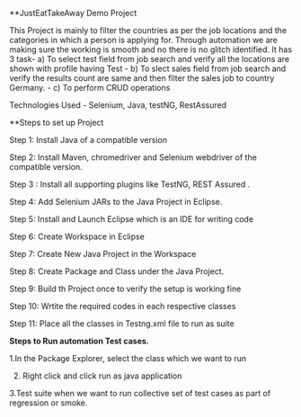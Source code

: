 **JustEatTakeAway Demo Project 

This Project is mainly to filter the countries as per the job locations and the categories in which a person is applying for.
Through automation we are making sure the working is smooth and no there is no glitch identified.
It has 3 task- a) To select test field from job search and verify all the locations are shown with profile having Test
             - b) To slect sales field from job search and verify the results count are same and then filter the sales job to country Germany.
             - c) To perform CRUD operations 
             
             
  Technologies Used - Selenium, Java, testNG, RestAssured           


**Steps to set up Project

Step 1: Install Java of a compatible version

Step 2: Install Maven, chromedriver and Selenium webdriver of the compatible version.

Step 3 : Install all supporting plugins like TestNG, REST Assured .

Step 4: Add Selenium JARs to the Java Project in Eclipse.

Step 5: Install and Launch Eclipse which is an IDE for writing code

Step 6: Create Workspace in Eclipse

Step 7: Create New Java Project in the  Workspace

Step 8: Create Package and Class under the Java Project.

Step 9: Build th Project once to verify the setup is working fine

Step 10: Wrtite the required codes in each respective classes

Step 11: Place all the classes in Testng.xml file to run as suite 


**Steps to Run automation Test cases.**

1.In the Package Explorer, select the class which we want to run

2. Right click and click run as java application

3.Test suite when we want to run collective set of test cases as part of regression or smoke.


